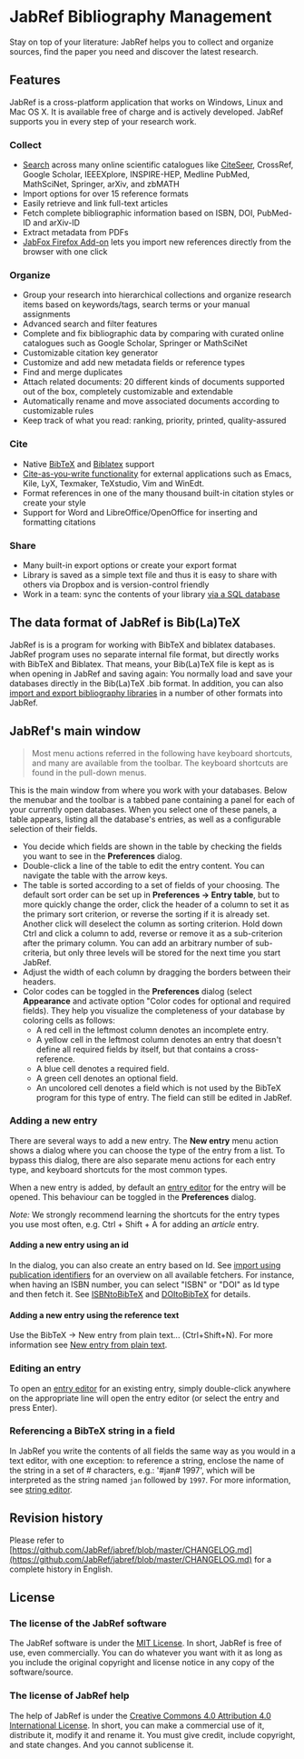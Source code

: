 # JabRef Bibliography Management

Stay on top of your literature: JabRef helps you to collect and organize sources, find the paper you need and discover the latest research.

## Features

JabRef is a cross-platform application that works on Windows, Linux and Mac OS X. It is available free of charge and is actively developed. JabRef supports you in every step of your research work.

### Collect

* [Search](finding-sorting-and-cleaning-entries/import-using-online-bibliographic-database/) across many online scientific catalogues like [CiteSeer](finding-sorting-and-cleaning-entries/import-using-online-bibliographic-database/citeseer.md), CrossRef, Google Scholar, IEEEXplore, INSPIRE-HEP, Medline PubMed, MathSciNet, Springer, arXiv, and zbMATH
* Import options for over 15 reference formats
* Easily retrieve and link full-text articles
* Fetch complete bibliographic information based on ISBN, DOI, PubMed-ID and arXiv-ID
* Extract metadata from PDFs
* [JabFox Firefox Add-on](https://addons.mozilla.org/en-US/firefox/addon/jabfox/) lets you import new references directly from the browser with one click

### Organize

* Group your research into hierarchical collections and organize research items based on keywords/tags, search terms or your manual assignments
* Advanced search and filter features
* Complete and fix bibliographic data by comparing with curated online catalogues such as Google Scholar, Springer or MathSciNet
* Customizable citation key generator
* Customize and add new metadata fields or reference types
* Find and merge duplicates
* Attach related documents: 20 different kinds of documents supported out of the box, completely customizable and extendable
* Automatically rename and move associated documents according to customizable rules
* Keep track of what you read: ranking, priority, printed, quality-assured

### Cite

* Native [BibTeX](https://www.ctan.org/pkg/bibtex) and [Biblatex](https://www.ctan.org/pkg/biblatex) support
* [Cite-as-you-write functionality](import-export/other-integrations/pushtoapplications.md) for external applications such as Emacs, Kile, LyX, Texmaker, TeXstudio, Vim and WinEdt.
* Format references in one of the many thousand built-in citation styles or create your style
* Support for Word and LibreOffice/OpenOffice for inserting and formatting citations

### Share

* Many built-in export options or create your export format
* Library is saved as a simple text file and thus it is easy to share with others via Dropbox and is version-control friendly
* Work in a team: sync the contents of your library [via a SQL database](collaborative-work/sqldatabase.md)

## The data format of JabRef is Bib\(La\)TeX

JabRef is is a program for working with BibTeX and biblatex databases. JabRef program uses no separate internal file format, but directly works with BibTeX and Biblatex. That means, your Bib\(La\)TeX file is kept as is when opening in JabRef and saving again: You normally load and save your databases directly in the Bib\(La\)TeX .bib format. In addition, you can also [import and export bibliography libraries](import-export/) in a number of other formats into JabRef.

## JabRef's main window

> Most menu actions referred in the following have keyboard shortcuts, and many are available from the toolbar. The keyboard shortcuts are found in the pull-down menus.

This is the main window from where you work with your databases. Below the menubar and the toolbar is a tabbed pane containing a panel for each of your currently open databases. When you select one of these panels, a table appears, listing all the database's entries, as well as a configurable selection of their fields.

* You decide which fields are shown in the table by checking the fields you want to see in the **Preferences** dialog.
* Double-click a line of the table to edit the entry content. You can navigate the table with the arrow keys.
* The table is sorted according to a set of fields of your choosing. The default sort order can be set up in **Preferences → Entry table**, but to more quickly change the order, click the header of a column to set it as the primary sort criterion, or reverse the sorting if it is already set. Another click will deselect the column as sorting criterion. Hold down Ctrl and click a column to add, reverse or remove it as a sub-criterion after the primary column. You can add an arbitrary number of sub-criteria, but only three levels will be stored for the next time you start JabRef.
* Adjust the width of each column by dragging the borders between their headers.
* Color codes can be toggled in the **Preferences** dialog \(select **Appearance** and activate option "Color codes for optional and required fields\). They help you visualize the completeness of your database by coloring cells as follows:
  * A red cell in the leftmost column denotes an incomplete entry.
  * A yellow cell in the leftmost column denotes an entry that doesn't define all required fields by itself, but that contains a cross-reference.
  * A blue cell denotes a required field.
  * A green cell denotes an optional field.
  * An uncolored cell denotes a field which is not used by the BibTeX program for this type of entry. The field can still be edited in JabRef.

### Adding a new entry

There are several ways to add a new entry. The **New entry** menu action shows a dialog where you can choose the type of the entry from a list. To bypass this dialog, there are also separate menu actions for each entry type, and keyboard shortcuts for the most common types.

When a new entry is added, by default an [entry editor](general/entryeditor.md) for the entry will be opened. This behaviour can be toggled in the **Preferences** dialog.

_Note:_ We strongly recommend learning the shortcuts for the entry types you use most often, e.g. Ctrl + Shift + A for adding an _article_ entry.

#### Adding a new entry using an id

In the dialog, you can also create an entry based on Id. See [import using publication identifiers](finding-sorting-and-cleaning-entries/import-using-publication-identifiers/) for an overview on all available fetchers. For instance, when having an ISBN number, you can select "ISBN" or "DOI" as Id type and then fetch it. See [ISBNtoBibTeX](finding-sorting-and-cleaning-entries/import-using-publication-identifiers/isbntobibtex.md) and [DOItoBibTeX](finding-sorting-and-cleaning-entries/import-using-publication-identifiers/doitobibtex.md) for details.

#### Adding a new entry using the reference text

Use the BibTeX → New entry from plain text... \(Ctrl+Shift+N\). For more information see [New entry from plain text](import-export/import/newentryfromplaintext.md).

### Editing an entry

To open an [entry editor](general/entryeditor.md) for an existing entry, simply double-click anywhere on the appropriate line will open the entry editor \(or select the entry and press Enter\).

### Referencing a BibTeX string in a field

In JabRef you write the contents of all fields the same way as you would in a text editor, with one exception: to reference a string, enclose the name of the string in a set of \# characters, e.g.: '\#jan\# 1997', which will be interpreted as the string named `jan` followed by `1997`. For more information, see [string editor](setup/stringeditor.md).

## Revision history

Please refer to [https://github.com/JabRef/jabref/blob/master/CHANGELOG.md](https://github.com/JabRef/jabref/blob/master/CHANGELOG.md) for a complete history in English.

## License

### The license of the JabRef software

The JabRef software is under the [MIT License](https://github.com/JabRef/jabref/blob/master/LICENSE.md). In short, JabRef is free of use, even commercially. You can do whatever you want with it as long as you include the original copyright and license notice in any copy of the software/source.

### The license of JabRef help

The help of JabRef is under the [Creative Commons 4.0 Attribution 4.0 International License](https://github.com/JabRef/user-documentation/blob/master/LICENSE.md). In short, you can make a commercial use of it, distribute it, modify it and rename it. You must give credit, include copyright, and state changes. And you cannot sublicense it.

